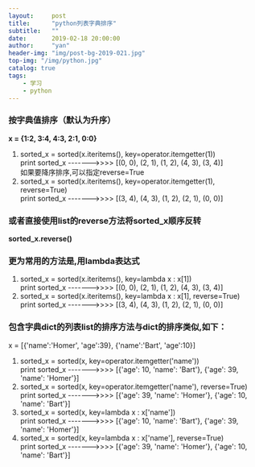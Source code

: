 ```yaml
---
layout:     post
title:      "python列表字典排序"
subtitle:   ""
date:       2019-02-18 20:00:00
author:     "yan"
header-img: "img/post-bg-2019-021.jpg"
top-img: "/img/python.jpg"
catalog: true
tags:
    - 学习
    - python
---
```

### 按字典值排序（默认为升序）  
**x = {1:2, 3:4, 4:3, 2:1, 0:0}**   
1. sorted_x = sorted(x.iteritems(), key=operator.itemgetter(1))  
print sorted_x  ------->>>>  [(0, 0), (2, 1), (1, 2), (4, 3), (3, 4)]  
如果要降序排序,可以指定reverse=True  
2. sorted_x = sorted(x.iteritems(), key=operator.itemgetter(1), reverse=True)  
print sorted_x  ------->>>>  [(3, 4), (4, 3), (1, 2), (2, 1), (0, 0)]  


### 或者直接使用list的reverse方法将sorted_x顺序反转  
**sorted_x.reverse()**  

### 更为常用的方法是,用lambda表达式  
1. sorted_x = sorted(x.iteritems(), key=lambda x : x[1])  
print sorted_x  ------->>>>    [(0, 0), (2, 1), (1, 2), (4, 3), (3, 4)]  
2. sorted_x = sorted(x.iteritems(), key=lambda x : x[1], reverse=True)  
print sorted_x  ------->>>>    [(3, 4), (4, 3), (1, 2), (2, 1), (0, 0)]  

### 包含字典dict的列表list的排序方法与dict的排序类似,如下：  
x = [{'name':'Homer', 'age':39}, {'name':'Bart', 'age':10}]  
1. sorted_x = sorted(x, key=operator.itemgetter('name'))  
print sorted_x  ------->>>>   [{'age': 10, 'name': 'Bart'}, {'age': 39, 'name': 'Homer'}]  
2. sorted_x = sorted(x, key=operator.itemgetter('name'), reverse=True)  
print sorted_x  ------->>>>    [{'age': 39, 'name': 'Homer'}, {'age': 10, 'name': 'Bart'}]  
3. sorted_x = sorted(x, key=lambda x : x['name'])  
print sorted_x  ------->>>>    [{'age': 10, 'name': 'Bart'}, {'age': 39, 'name': 'Homer'}]  
4. sorted_x = sorted(x, key=lambda x : x['name'], reverse=True)  
print sorted_x  ------->>>>    [{'age': 39, 'name': 'Homer'}, {'age': 10, 'name': 'Bart'}]
